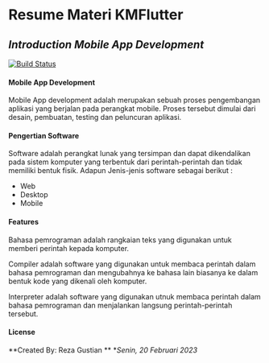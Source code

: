# Resume Materi KMFlutter
## _Introduction Mobile App Development_

[![Build Status](https://travis-ci.org/joemccann/dillinger.svg?branch=master)](https://travis-ci.org/joemccann/dillinger)

#### Mobile App Development
Mobile App development adalah merupakan sebuah proses pengembangan aplikasi yang berjalan pada perangkat mobile. Proses tersebut dimulai dari desain, pembuatan, testing dan peluncuran aplikasi.

#### Pengertian Software
Software adalah perangkat lunak yang tersimpan dan dapat dikendalikan pada sistem komputer yang terbentuk dari perintah-perintah dan tidak memiliki bentuk fisik. Adapun Jenis-jenis software sebagai berikut :
 
- Web
- Desktop
- Mobile

#### Features

Bahasa pemrograman adalah rangkaian teks yang digunakan untuk memberi perintah kepada komputer.

Compiler adalah software yang digunakan untuk membaca perintah dalam bahasa pemrograman dan mengubahnya ke bahasa lain biasanya ke dalam bentuk kode yang dikenali oleh komputer.

Interpreter adalah software yang digunakan utnuk membaca perintah dalam bahasa pemrograman dan menjalankan langsung perintah-perintah tersebut.

#### License
**Created By: Reza Gustian **
**Senin, 20 Februari 2023*